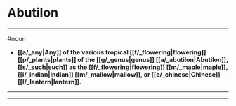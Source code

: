 # Abutilon
---
#noun
- **[[a/_any|Any]] of the various tropical [[f/_flowering|flowering]] [[p/_plants|plants]] of the [[g/_genus|genus]] [[a/_abutilon|Abutilon]], [[s/_such|such]] as the [[f/_flowering|flowering]] [[m/_maple|maple]], [[i/_indian|Indian]] [[m/_mallow|mallow]], or [[c/_chinese|Chinese]] [[l/_lantern|lantern]].**
---
---
